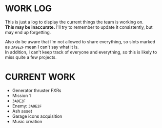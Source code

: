 # WORK LOG
This is just a log to display the current things the team is working on.  
**This may be inaccurate.** I'll try to remember to update it consistently, but may end up forgetting.

Also do be aware that I'm not allowed to share everything, so slots marked as `3A9E2F` mean I can't say what it is.  
In addition, I can't keep track of everyone and everything, so this is likely to miss quite a few projects.

# CURRENT WORK
- Generator thruster FXRs
- Mission 1
- `3A9E2F`
- Enemy: `3A9E2F`
- Ash asset
- Garage icons acquisition
- Music creation
